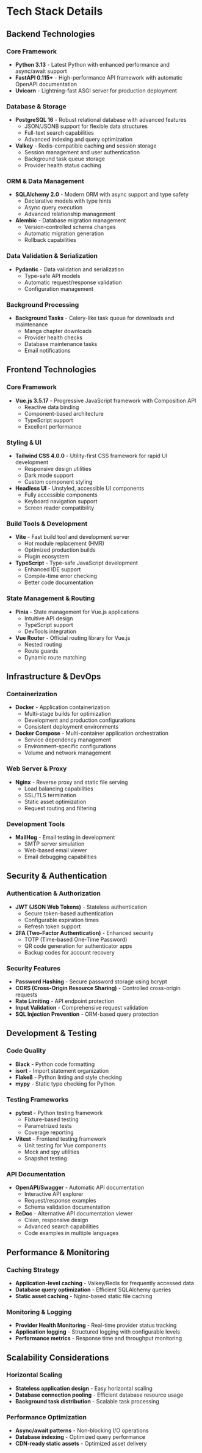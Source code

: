 # Tech Stack Details

## Backend Technologies

### Core Framework
- **Python 3.13** - Latest Python with enhanced performance and async/await support
- **FastAPI 0.115+** - High-performance API framework with automatic OpenAPI documentation
- **Uvicorn** - Lightning-fast ASGI server for production deployment

### Database & Storage
- **PostgreSQL 16** - Robust relational database with advanced features
  - JSON/JSONB support for flexible data structures
  - Full-text search capabilities
  - Advanced indexing and query optimization
- **Valkey** - Redis-compatible caching and session storage
  - Session management and user authentication
  - Background task queue storage
  - Provider health status caching

### ORM & Data Management
- **SQLAlchemy 2.0** - Modern ORM with async support and type safety
  - Declarative models with type hints
  - Async query execution
  - Advanced relationship management
- **Alembic** - Database migration management
  - Version-controlled schema changes
  - Automatic migration generation
  - Rollback capabilities

### Data Validation & Serialization
- **Pydantic** - Data validation and serialization
  - Type-safe API models
  - Automatic request/response validation
  - Configuration management

### Background Processing
- **Background Tasks** - Celery-like task queue for downloads and maintenance
  - Manga chapter downloads
  - Provider health checks
  - Database maintenance tasks
  - Email notifications

## Frontend Technologies

### Core Framework
- **Vue.js 3.5.17** - Progressive JavaScript framework with Composition API
  - Reactive data binding
  - Component-based architecture
  - TypeScript support
  - Excellent performance

### Styling & UI
- **Tailwind CSS 4.0.0** - Utility-first CSS framework for rapid UI development
  - Responsive design utilities
  - Dark mode support
  - Custom component styling
- **Headless UI** - Unstyled, accessible UI components
  - Fully accessible components
  - Keyboard navigation support
  - Screen reader compatibility

### Build Tools & Development
- **Vite** - Fast build tool and development server
  - Hot module replacement (HMR)
  - Optimized production builds
  - Plugin ecosystem
- **TypeScript** - Type-safe JavaScript development
  - Enhanced IDE support
  - Compile-time error checking
  - Better code documentation

### State Management & Routing
- **Pinia** - State management for Vue.js applications
  - Intuitive API design
  - TypeScript support
  - DevTools integration
- **Vue Router** - Official routing library for Vue.js
  - Nested routing
  - Route guards
  - Dynamic route matching

## Infrastructure & DevOps

### Containerization
- **Docker** - Application containerization
  - Multi-stage builds for optimization
  - Development and production configurations
  - Consistent deployment environments
- **Docker Compose** - Multi-container application orchestration
  - Service dependency management
  - Environment-specific configurations
  - Volume and network management

### Web Server & Proxy
- **Nginx** - Reverse proxy and static file serving
  - Load balancing capabilities
  - SSL/TLS termination
  - Static asset optimization
  - Request routing and filtering

### Development Tools
- **MailHog** - Email testing in development
  - SMTP server simulation
  - Web-based email viewer
  - Email debugging capabilities

## Security & Authentication

### Authentication & Authorization
- **JWT (JSON Web Tokens)** - Stateless authentication
  - Secure token-based authentication
  - Configurable expiration times
  - Refresh token support
- **2FA (Two-Factor Authentication)** - Enhanced security
  - TOTP (Time-based One-Time Password)
  - QR code generation for authenticator apps
  - Backup codes for account recovery

### Security Features
- **Password Hashing** - Secure password storage using bcrypt
- **CORS (Cross-Origin Resource Sharing)** - Controlled cross-origin requests
- **Rate Limiting** - API endpoint protection
- **Input Validation** - Comprehensive request validation
- **SQL Injection Prevention** - ORM-based query protection

## Development & Testing

### Code Quality
- **Black** - Python code formatting
- **isort** - Import statement organization
- **Flake8** - Python linting and style checking
- **mypy** - Static type checking for Python

### Testing Frameworks
- **pytest** - Python testing framework
  - Fixture-based testing
  - Parametrized tests
  - Coverage reporting
- **Vitest** - Frontend testing framework
  - Unit testing for Vue components
  - Mock and spy utilities
  - Snapshot testing

### API Documentation
- **OpenAPI/Swagger** - Automatic API documentation
  - Interactive API explorer
  - Request/response examples
  - Schema validation documentation
- **ReDoc** - Alternative API documentation viewer
  - Clean, responsive design
  - Advanced search capabilities
  - Code examples in multiple languages

## Performance & Monitoring

### Caching Strategy
- **Application-level caching** - Valkey/Redis for frequently accessed data
- **Database query optimization** - Efficient SQLAlchemy queries
- **Static asset caching** - Nginx-based static file caching

### Monitoring & Logging
- **Provider Health Monitoring** - Real-time provider status tracking
- **Application logging** - Structured logging with configurable levels
- **Performance metrics** - Response time and throughput monitoring

## Scalability Considerations

### Horizontal Scaling
- **Stateless application design** - Easy horizontal scaling
- **Database connection pooling** - Efficient database resource usage
- **Background task distribution** - Scalable task processing

### Performance Optimization
- **Async/await patterns** - Non-blocking I/O operations
- **Database indexing** - Optimized query performance
- **CDN-ready static assets** - Optimized asset delivery
